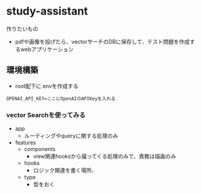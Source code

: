 # study-assistant
作りたいもの
- pdfや画像を投げたら、vectorサーチのDBに保存して、テスト問題を作成するwebアプリケーション



## 環境構築
- root配下に.envを作成する
```.env
OPENAI_API_KEY=ここにOpenAIのAPIKeyを入れる
```



### vector Searchを使ってみる

- app
  - ルーティングやqueryに関する処理のみ
- features
  - components
    - view関連hooksから撮ってくる処理のみで、責務は描画のみ
  - hooks
    - ロジック関連を書く場所、
  - type
    - 型をおく

